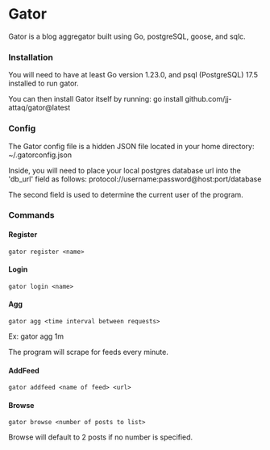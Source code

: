 # Gator

Gator is a blog aggregator built using Go, postgreSQL, goose, and sqlc.

### Installation

You will need to have at least Go version 1.23.0, and psql (PostgreSQL) 17.5 installed to run gator.

You can then install Gator itself by running:
    go install github.com/jj-attaq/gator@latest

### Config

The Gator config file is a hidden JSON file located in your home directory: 
    ~/.gatorconfig.json

Inside, you will need to place your local postgres database url into the 'db_url' field as follows: protocol://username:password@host:port/database

The second field is used to determine the current user of the program.

### Commands

#### Register 

    gator register <name>

#### Login

    gator login <name>

#### Agg

    gator agg <time interval between requests>

Ex: 
    gator agg 1m

The program will scrape for feeds every minute.

#### AddFeed

    gator addfeed <name of feed> <url>

#### Browse 

    gator browse <number of posts to list>

Browse will default to 2 posts if no number is specified.
